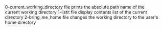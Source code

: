 0-current_working_directory file prints the absolute path name of the current working directory
1-listit file display contents list of the current directory
2-bring_me_home file changes the working directory to the user's home directory
